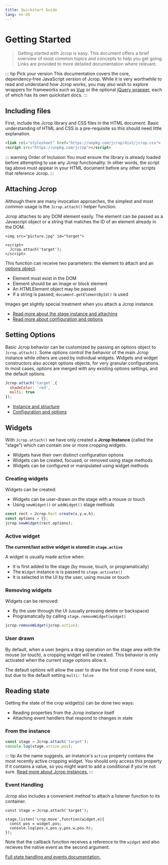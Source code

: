 ```yaml
---
title: Quickstart Guide
lang: en-US
---
```


# Getting Started

> Getting started with Jcrop is easy. This document offers a brief
> overview of most common topics and concepts to help you get going.
> Links are provided to more detailed documentation where relevant.

::: tip Pick your version
This documentation covers the core, dependency‑free JavaScript version
of Jcrop. While it is very worthwhile to read and understand how Jcrop
works, you may also wish to explore wrappers for frameworks such as
[Vue](/vue/) or the optional [jQuery wrapper](/jquery/), each of which
has its own quickstart docs.
:::

## Including files

First, include the Jcrop library and CSS files in the HTML
document. Basic understanding of HTML and CSS is a
pre-requisite so this should need little explanation.

```html
<link rel="stylesheet" href="https://unpkg.com/jcrop/dist/jcrop.css">
<script src="https://unpkg.com/jcrop"></script>
```

::: warning Order of Inclusion
You must ensure the library is already loaded before attempting to use
any Jcrop functionality. In other words, the script tag above must
appear in your HTML document before any other scripts that reference Jcrop.
:::

## Attaching Jcrop

Although there are many invocation approaches, the simplest and
most common usage is the `Jcrop.attach()` helper function.

Jcrop attaches to any DOM element easily. The element can
be passed as a Javascript object or a string that matches the
ID of an element already in the DOM.

```html{4}
<img src="picture.jpg" id="target">

<script>
  Jcrop.attach('target');
</script>
```

This function can receive two parameters: the element to attach
and an [options object](/guide/options.html).

  * Element must exist in the DOM
  * Element should be an image or block element
  * An HTMLElement object may be passed
  * If a string is passed, `document.getElementById()` is used

Images get slightly special treatment when you attach a Jcrop instance.

  * [Read more about the stage instance and attaching](/guide/instance.html)
  * [Read more about configuration and options](/guide/options.html)

## Setting Options

Basic Jcrop behavior can be customized by passing an options object
to `Jcrop.attach()`. Some options control the behavior of the main
Jcrop instance while others are used by individual widgets. Widgets and
widget constructors also accept options objects, for very granular
configurations. In most cases, options are merged with any existing
options settings, and the default options.

```js
Jcrop.attach('target',{
  shadeColor: 'red',
  multi: true
});
```

  * [Instance and structure](instance.html)
  * [Configuration and options](options.html)

## Widgets

With `Jcrop.attach()` we have only created a **Jcrop Instance** (called
the "stage") which can contain one or more cropping widgets.

  * Widgets have their own distinct configuration options
  * Widgets can be created, focused, or removed using stage methods
  * Widgets can be configured or manipulated using widget methods

### Creating widgets

Widgets can be created:

  * Widgets can be user-drawn on the stage with a mouse or touch
  * Using `newWidget()` or `addWidget()` stage methods

```js
const rect = Jcrop.Rect.create(x,y,w,h);
const options = {};
jcrop.newWidget(rect,options);
```

### Active widget

**The current/last active widget is stored in `stage.active`**

A widget is usually made active when:

  * It is first added to the stage (by mouse, touch, or programatically)
  * The `Widget` instance is is passed to `stage.activate()`
  * It is selected in the UI by the user, using mouse or touch

### Removing widgets

Widgets can be removed:

  * By the user through the UI (usually pressing delete or backspace)
  * Programatically by calling `stage.removeWidget(widget)`

```js
jcrop.removeWidget(jcrop.active);
```

### User drawn

By default, when a user begins a drag operation on the stage area with
the mouse (or touch), a cropping widget will be created. This behavior
is only activated when the current stage options allow it.

The default options will allow the user to draw the first crop if none
exist, but due to the default setting `multi: false` 

## Reading state

Getting the state of the crop widget(s) can be done two ways:

  * Reading properties from the Jcrop instance itself
  * Attaching event handlers that respond to changes in state

### From the instance

```js
const stage = Jcrop.attach('target');
console.log(stage.active.pos);
```

::: tip
As the name suggests, an instance's `active` property contains
the most recently active cropping widget. You should only access
this property if it contains a value, so you might want to add
a conditional if you're not sure. [Read more about Jcrop instances.](/guide/instance.html)
:::

### Event Handling

Jcrop also includes a convenient method to attach a listener
function to its container.

```js{3-6}
const stage = Jcrop.attach('target');

stage.listen('crop.move',function(widget,e){
  const pos = widget.pos;
  console.log(pos.x,pos.y,pos.w,pos.h);
});
```

Note that the callback function receives a reference to the `widget`
and also recieves the native event as the second argument.

[Full state handling and events documentation.](/guide/events.html)

